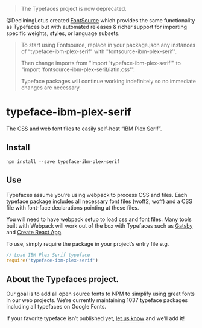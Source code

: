 >The Typefaces project is now deprecated.

@DecliningLotus created
[FontSource](https://github.com/fontsource/fontsource) which provides the
same functionality as Typefaces but with automated releases & richer
support for importing specific weights, styles, or language subsets.
>
>To start using Fontsource, replace in your package.json any instances of
"typeface-ibm-plex-serif" with "fontsource-ibm-plex-serif".
>
> Then change imports from "import 'typeface-ibm-plex-serif'" to "import 'fontsource-ibm-plex-serif/latin.css'".
>
>Typeface packages will continue working indefinitely so no immediate
>changes are necessary.

# typeface-ibm-plex-serif

The CSS and web font files to easily self-host “IBM Plex Serif”.

## Install

`npm install --save typeface-ibm-plex-serif`

## Use

Typefaces assume you’re using webpack to process CSS and files. Each typeface
package includes all necessary font files (woff2, woff) and a CSS file with
font-face declarations pointing at these files.

You will need to have webpack setup to load css and font files. Many tools built
with Webpack will work out of the box with Typefaces such as [Gatsby](https://github.com/gatsbyjs/gatsby)
and [Create React App](https://github.com/facebookincubator/create-react-app).

To use, simply require the package in your project’s entry file e.g.

```javascript
// Load IBM Plex Serif typeface
require('typeface-ibm-plex-serif')
```

## About the Typefaces project.

Our goal is to add all open source fonts to NPM to simplify using great fonts in
our web projects. We’re currently maintaining 1037 typeface packages
including all typefaces on Google Fonts.

If your favorite typeface isn’t published yet, [let us know](https://github.com/KyleAMathews/typefaces)
and we’ll add it!
